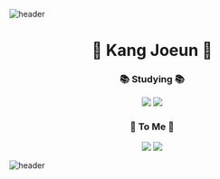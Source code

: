 ![header](https://capsule-render.vercel.app/api?type=waving&color=fedce6&height=200)
<h1 align="center">🤍 Kang Joeun 🤍</h1>
<h3 align="center">📚 Studying 📚</h3>
<p align="center">
   <img src="https://img.shields.io/badge/iOS-222222?style=flat-square&logo=Apple&logoColor=white"/></a>
   <img src="https://img.shields.io/badge/Swift-FA7343?style=flat-square&logo=Swift&logoColor=white"/></a>
<br>

</p>
<h3 align="center">🐰 To Me 🐰</h3>
<p align="center">
  <a href="https://hilily.tistory.com/" target="_blank"><img src="https://img.shields.io/badge/Tech_Blog-DD0B78?style=flat-square&logo=GitHub%20Sponsors&logoColor=white"/></a>
    
  <a href="mailto:joun406@gmail.com">
    <img src="https://img.shields.io/badge/joun406@gmail.com-4794ee?style=flat-square&logo=Gmail&logoColor=white&link=joun406@gmail.com"/>
  </a>
</p>

![header](https://capsule-render.vercel.app/api?type=waving&color=fedce6&height=100&section=footer)
